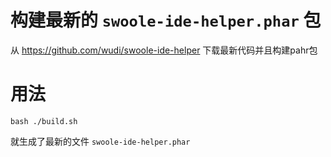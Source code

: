 构建最新的 `swoole-ide-helper.phar` 包
===
从 https://github.com/wudi/swoole-ide-helper 下载最新代码并且构建pahr包

# 用法
```shell
bash ./build.sh
```
就生成了最新的文件
`swoole-ide-helper.phar`